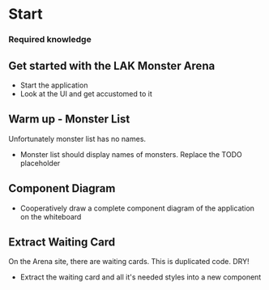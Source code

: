 # Start

### Required knowledge

## Get started with the LAK Monster Arena

- Start the application
- Look at the UI and get accustomed to it

## Warm up - Monster List

Unfortunately monster list has no names.

- Monster list should display names of monsters. Replace the TODO placeholder

## Component Diagram

- Cooperatively draw a complete component diagram of the application on the whiteboard

## Extract Waiting Card

On the Arena site, there are waiting cards. This is duplicated code. DRY!

- Extract the waiting card and all it's needed styles into a new component
